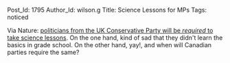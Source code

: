 Post_Id: 1795
Author_Id: wilson.g
Title: Science Lessons for MPs
Tags: noticed

<p>Via Nature: <a href="http://blogs.nature.com/news/thegreatbeyond/2008/11/compulsory_science_lessons_for.html">politicians from the UK Conservative Party will be <em>required</em> to take science lessons</a>. On the one hand, kind of sad that they didn't learn the basics in grade school.  On the other hand, yay!, and when will Canadian parties require the same?</p>
